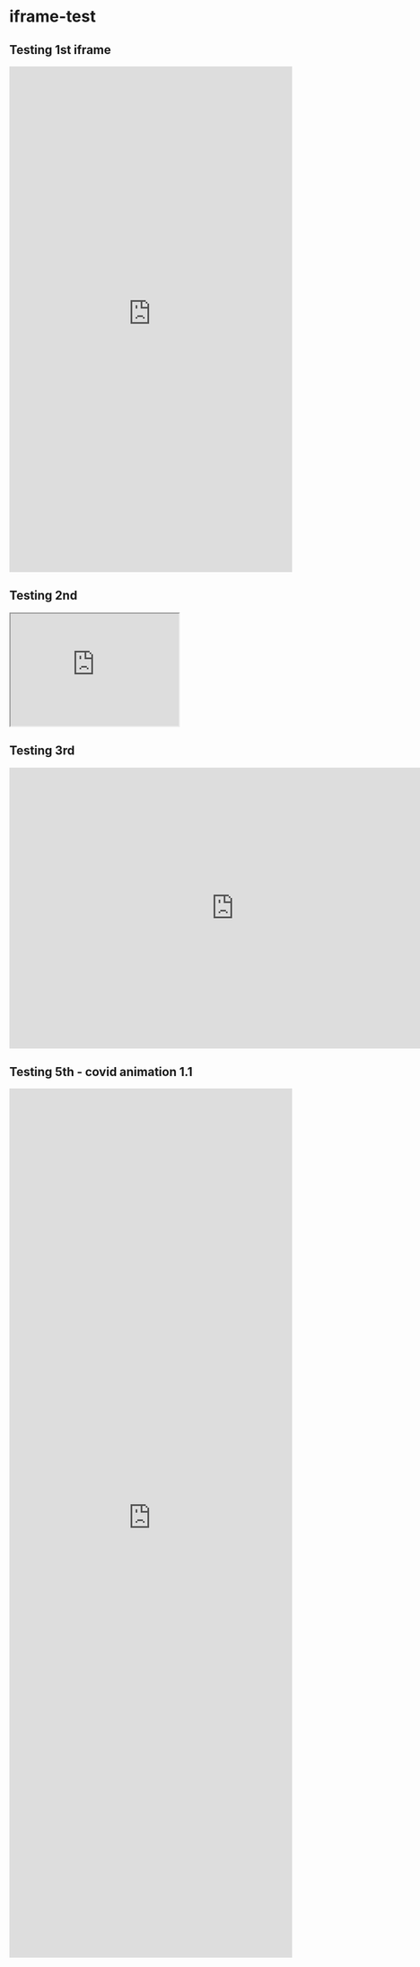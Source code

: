 # iframe-test

## Testing 1st iframe
<iframe src="https://alejandrokennedy.github.io/mapbox-scrollytelling-test/" name="alextest" scrolling="Yes" height="900" width="100%" style="border: none;"></iframe>

## Testing 2nd
<iframe id="inlineFrameExample"
    title="Inline Frame Example"
    width="300"
    height="200"
    src="https://www.openstreetmap.org/export/embed.html?bbox=-0.004017949104309083%2C51.47612752641776%2C0.00030577182769775396%2C51.478569861898606&layer=mapnik">
</iframe>

## Testing 3rd
<iframe src="https://alejandrokennedy.github.io/mapbox-scrollytelling-test/"
    width="800"
    height="500"
    frameborder="0">
  </iframe>

<!-- ## Testing 4th - covid animation 1.0
<iframe src="https://alejandrokennedy.github.io/covid-animation/"
    width="800"
    height="1547"
    frameborder="0">
  </iframe> -->

## Testing 5th - covid animation 1.1
<iframe src="https://alejandrokennedy.github.io/covid-animation/" class="sm-test"
style="width: 100%; height: 1547px; border: 0px solid #ccc;"></iframe>
